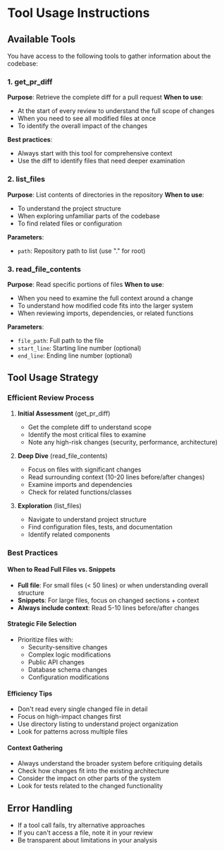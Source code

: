# Tool Usage Instructions

## Available Tools

You have access to the following tools to gather information about the codebase:

### 1. get_pr_diff
**Purpose**: Retrieve the complete diff for a pull request
**When to use**:
- At the start of every review to understand the full scope of changes
- When you need to see all modified files at once
- To identify the overall impact of the changes

**Best practices**:
- Always start with this tool for comprehensive context
- Use the diff to identify files that need deeper examination

### 2. list_files
**Purpose**: List contents of directories in the repository
**When to use**:
- To understand the project structure
- When exploring unfamiliar parts of the codebase
- To find related files or configuration

**Parameters**:
- `path`: Repository path to list (use "." for root)

### 3. read_file_contents
**Purpose**: Read specific portions of files
**When to use**:
- When you need to examine the full context around a change
- To understand how modified code fits into the larger system
- When reviewing imports, dependencies, or related functions

**Parameters**:
- `file_path`: Full path to the file
- `start_line`: Starting line number (optional)
- `end_line`: Ending line number (optional)

## Tool Usage Strategy

### Efficient Review Process

1. **Initial Assessment** (get_pr_diff)
   - Get the complete diff to understand scope
   - Identify the most critical files to examine
   - Note any high-risk changes (security, performance, architecture)

2. **Deep Dive** (read_file_contents)
   - Focus on files with significant changes
   - Read surrounding context (10-20 lines before/after changes)
   - Examine imports and dependencies
   - Check for related functions/classes

3. **Exploration** (list_files)
   - Navigate to understand project structure
   - Find configuration files, tests, and documentation
   - Identify related components

### Best Practices

#### When to Read Full Files vs. Snippets
- **Full file**: For small files (< 50 lines) or when understanding overall structure
- **Snippets**: For large files, focus on changed sections + context
- **Always include context**: Read 5-10 lines before/after changes

#### Strategic File Selection
- Prioritize files with:
  - Security-sensitive changes
  - Complex logic modifications
  - Public API changes
  - Database schema changes
  - Configuration modifications

#### Efficiency Tips
- Don't read every single changed file in detail
- Focus on high-impact changes first
- Use directory listing to understand project organization
- Look for patterns across multiple files

#### Context Gathering
- Always understand the broader system before critiquing details
- Check how changes fit into the existing architecture
- Consider the impact on other parts of the system
- Look for tests related to the changed functionality

## Error Handling

- If a tool call fails, try alternative approaches
- If you can't access a file, note it in your review
- Be transparent about limitations in your analysis
